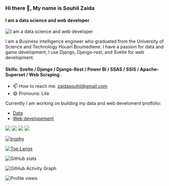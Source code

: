 ### Hi there 👋, My name is Souhil Zaida
#### I am a data science and web developer
![I am a data science and web developer](https://arturssmirnovs.github.io/github-profile-readme-generator/images/banner.png)

I am a Business intelligence engineer who graduated from the University of Science and Technology Houari Boumediene. I have a passion for data and game development, I use Django, Django-rest, and Svelte for web development. 


#### Skills: Svelte / Django / Django-Rest / Power BI / SSAS / SSIS / Apache-Superset / Web Scraping

- 📫 How to reach me: zaidasouhil@gmail.com 
- 😄 Pronouns: Lite 


Currently I am working on building my data and web develoment protfolio: 

 - [Data](https://github.com/The-Lite/Data) 
 - [Web developement](https://github.com/The-Lite/Web-Development) 












[<img src="https://img.icons8.com/color/50/000000/github--v3.png"/>](https://github.com/The-Lite)  [<img src="https://img.icons8.com/dusk/48/000000/linkedin--v2.png"/>](https://www.linkedin.com/in/https://www.linkedin.com/in/souhil-zaida//)  [<img src="https://img.icons8.com/color/64/000000/instagram-new--v2.png"/>](https://www.instagram.com/https://www.instagram.com/souhil_zaida/?hl=fr/)  [<img src="https://img.icons8.com/color/48/000000/youtube--v3.png"/>](https://www.youtube.com/channel/https://www.youtube.com/channel/UC2NSYYh4RUippMzfFjs7QlA)  

[![trophy](https://github-profile-trophy.vercel.app/?username=The-Lite)](https://github.com/ryo-ma/github-profile-trophy)

[![Top Langs](https://github-readme-stats.vercel.app/api/top-langs/?username=The-Lite)](https://github.com/anuraghazra/github-readme-stats)

![GitHub stats](https://github-readme-stats.vercel.app/api?username=The-Lite&show_icons=true)  

![GitHub Activity Graph](https://activity-graph.herokuapp.com/graph?username=The-Lite)  

![Profile views](https://gpvc.arturio.dev/The-Lite)  
